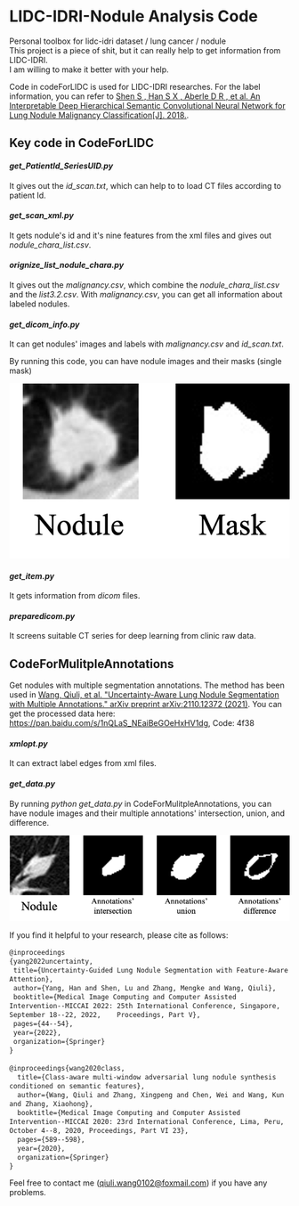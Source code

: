 # LIDC-IDRI-Nodule Analysis Code
Personal toolbox for lidc-idri dataset / lung cancer / nodule  
This project is a piece of shit, but it can really help to get information from LIDC-IDRI.  
I am willing to make it better with your help. 

Code in codeForLIDC is used for LIDC-IDRI researches. 
For the label information, you can refer to [Shen S , Han S X , Aberle D R , et al. An Interpretable Deep Hierarchical Semantic Convolutional Neural Network for Lung Nodule Malignancy Classification[J]. 2018.](<https://arxiv.org/abs/1806.00712>).

## Key code in CodeForLIDC
#### *get_PatientId_SeriesUID.py*
It gives out the *id_scan.txt*, which can help to to load CT files according to patient Id.

#### *get_scan_xml.py*
It gets nodule's id and it's nine features from the xml files and gives out *nodule_chara_list.csv*.

#### *orignize_list_nodule_chara.py*
It gives out the *malignancy.csv*, which combine the *nodule_chara_list.csv* and the *list3.2.csv*. With *malignancy.csv*, you can get all information about labeled nodules.

#### *get_dicom_info.py*
It can get nodules' images and labels with *malignancy.csv* and *id_scan.txt*.

By running this code, you can have nodule images and their masks (single mask)

![nodule images and their masks (single mask)](https://github.com/qiuliwang/LIDC-IDRI-Toolbox-python/blob/master/codeForLIDC/samples.png)

#### *get_item.py*
It gets information from *dicom* files.  

#### *preparedicom.py*
It screens suitable CT series for deep learning from clinic raw data.

## CodeForMulitpleAnnotations
Get nodules with multiple segmentation annotations.
The method has been used in [Wang, Qiuli, et al. "Uncertainty-Aware Lung Nodule Segmentation with Multiple Annotations." arXiv preprint arXiv:2110.12372 (2021)](https://arxiv.org/abs/2110.12372). You can get the processed data here: https://pan.baidu.com/s/1nQLaS_NEaiBeGOeHxHV1dg, Code: 4f38

#### *xmlopt.py*
It can extract label edges from xml files.

#### *get_data.py*
By running *python get_data.py* in CodeForMulitpleAnnotations, you can have nodule images and their multiple annotations' intersection, union, and difference.

![nodule images](https://github.com/qiuliwang/LIDC-IDRI-Toolbox-python/blob/master/CodeForMulitpleAnnotations/samples.png)

If you find it helpful to your research, please cite as follows:
```
@inproceedings
{yang2022uncertainty,
 title={Uncertainty-Guided Lung Nodule Segmentation with Feature-Aware Attention},
 author={Yang, Han and Shen, Lu and Zhang, Mengke and Wang, Qiuli},
 booktitle={Medical Image Computing and Computer Assisted Intervention--MICCAI 2022: 25th International Conference, Singapore, September 18--22, 2022,    Proceedings, Part V},
 pages={44--54},
 year={2022},
 organization={Springer}
}

@inproceedings{wang2020class,
  title={Class-aware multi-window adversarial lung nodule synthesis conditioned on semantic features},
  author={Wang, Qiuli and Zhang, Xingpeng and Chen, Wei and Wang, Kun and Zhang, Xiaohong},
  booktitle={Medical Image Computing and Computer Assisted Intervention--MICCAI 2020: 23rd International Conference, Lima, Peru, October 4--8, 2020, Proceedings, Part VI 23},
  pages={589--598},
  year={2020},
  organization={Springer}
}
```

Feel free to contact me (qiuli.wang0102@foxmail.com) if you have any problems.

